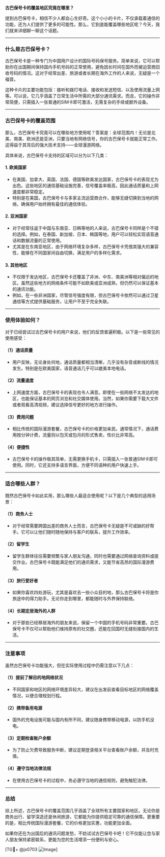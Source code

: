 **古巴保号卡的覆盖地区究竟在哪里？**

提到古巴保号卡，相信不少人都会心生好奇。这个小小的卡片，不仅承载着通信的功能，还为人们提供了更多的可能性。那么，它到底能覆盖哪些地区呢？今天，我们就来详细聊一聊这个话题。

---

### 什么是古巴保号卡？

古巴保号卡是一种专门为中国用户设计的国际号码保号服务。简单来说，它可以帮助你在出国期间保持国内手机号码的正常使用，避免因长时间在国外而被运营商回收号码的情况。这对于经常出差、旅游或者长期在海外工作的人来说，无疑是一个福音。

这种卡片的主要功能包括：接听和拨打电话、接收和发送短信、以及使用流量上网等。可以说，它几乎涵盖了日常生活中所需的大部分通讯需求。而且，它的操作非常简便，只需插入一张普通的SIM卡即可激活，无需复杂的手续或额外设备。

---

### 古巴保号卡的覆盖范围

那么，古巴保号卡究竟可以在哪些地方使用呢？答案是：全球范围内！无论是北美、南美、欧洲还是亚洲，只要当地有网络信号，你的古巴保号卡就能正常工作。这得益于其背后的强大技术支持——全球漫游网络。

具体来说，古巴保号卡支持的区域可以分为以下几类：

#### 1. **欧美国家**
   - 在美国、加拿大、英国、法国、德国等欧美发达国家，古巴保号卡的表现尤为出色。这些地区的通信基础设施完善，信号覆盖率极高，因此通话质量和上网速度都非常稳定。
   - 特别是在美国，古巴保号卡与多家主流运营商合作，能够无缝切换到当地的网络，确保用户始终拥有最佳的通信体验。

#### 2. **亚洲国家**
   - 对于经常往返于中国与东南亚、日韩等地的人来说，古巴保号卡同样是个不错的选择。例如，在泰国、新加坡、日本、韩国等地，用户可以轻松实现语音通话和数据流量的正常使用。
   - 尤其是在东南亚地区，由于网络环境复杂多样，古巴保号卡凭借其强大的兼容性，能够在不同国家间自由切换，满足用户的多样化需求。

#### 3. **其他地区**
   - 不仅限于发达地区，古巴保号卡还覆盖了非洲、中东、南美洲等相对偏远的地区。虽然这些地方的网络条件可能不如欧美或亚洲成熟，但仍然可以保证基本的通讯功能。
   - 例如，在一些非洲国家，尽管信号强度有限，但古巴保号卡依然可以通过卫星通信等方式提供基础服务，让用户不至于完全失联。

---

### 使用体验如何？

对于已经尝试过古巴保号卡的用户来说，他们的反馈普遍积极。以下是一些常见的使用感受：

#### （1）通话质量
   - 用户反映，无论身处何地，通话质量都相当清晰，几乎没有杂音或断线的情况发生。特别是在欧美国家，语音通话几乎可以媲美本地电话。

#### （2）流量速度
   - 上网速度方面，古巴保号卡的表现也令人满意。即使在一些网络不太发达的地区，也能保证基本的网页浏览和社交媒体使用。当然，如果你需要下载大文件或者观看高清视频，建议选择信号更好的地方进行操作。

#### （3）费用问题
   - 相比传统的国际漫游套餐，古巴保号卡的价格更加亲民。通常情况下，通话费用按分钟计费，流量则以包天或包月的形式售卖，性价比非常高。

#### （4）便捷性
   - 古巴保号卡的操作极其简单，无需更换手机卡，只需插入一张普通SIM卡即可使用。同时，它还支持多语言界面，方便不同语种的用户快速上手。

---

### 适合哪些人群？

既然古巴保号卡如此实用，那么哪些人最适合使用呢？以下是几个典型的适用场景：

#### （1）商务人士
   - 对于经常需要跨国出差的商务人士而言，古巴保号卡无疑是不可或缺的好帮手。它可以让他们随时随地保持与客户的联系，提升工作效率。

#### （2）留学生
   - 留学生群体往往需要频繁与家人朋友沟通，同时也需要通过网络查询资料或提交作业。古巴保号卡既能满足他们的通讯需求，又能节省高昂的国际漫游费用。

#### （3）旅行爱好者
   - 如果你喜欢四处游玩，尤其是喜欢去一些小众目的地，那么古巴保号卡将是你旅途中的得力助手。无论你走到哪里，都能随时与外界保持联络。

#### （4）长期定居海外的人群
   - 对于那些已经移居海外的朋友来说，保留一个中国的手机号码非常重要。古巴保号卡不仅可以帮助他们维持原有的社交圈，还能在回国时无缝衔接国内的生活。

---

### 注意事项

虽然古巴保号卡功能强大，但在实际使用过程中仍需注意以下几点：

#### （1）提前了解目的地网络状况
   - 不同国家和地区的网络环境差异较大，建议在出发前查看目标地区的网络覆盖情况，以便合理规划行程。

#### （2）携带备用电源
   - 国外的充电设施可能与国内有所不同，建议随身携带移动电源，以防手机没电。

#### （3）定期检查账户余额
   - 为了防止欠费导致服务中断，建议定期登录相关平台查看账户余额，并及时充值。

#### （4）遵守当地法律法规
   - 在使用古巴保号卡的过程中，务必遵守当地的通信规则，避免触犯法律。

---

### 总结

综上所述，古巴保号卡的覆盖范围几乎涵盖了全球所有主要国家和地区。无论你是商务出行、留学深造还是休闲旅游，它都能为你提供稳定可靠的通信保障。更重要的是，相比传统国际漫游套餐，它的价格更加实惠，功能更加全面。

如果你还在为出国后的通讯问题发愁，不妨试试古巴保号卡吧！它不仅能让您与家人朋友保持紧密联系，更能为您的生活增添一份便利与安心。

[TG💪+ @jx0703 ![Image](https://github.com/user-attachments/assets/dbca1d08-cadb-493c-b0ec-ad6f7a83f270)]